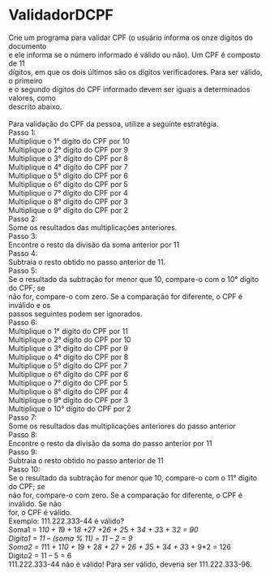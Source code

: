 # ValidadorDCPF
Crie um programa para validar CPF (o usuário informa os onze dígitos do documento <br>
e ele informa se o número informado é válido ou não). Um CPF é composto de 11<br>
dígitos, em que os dois últimos são os dígitos verificadores. Para ser válido, o primeiro<br>
e o segundo dígitos do CPF informado devem ser iguais a determinados valores, como<br>
descrito abaixo.<br>
<br>
Para validação do CPF da pessoa, utilize a seguinte estratégia.<br>
Passo 1:<br>
Multiplique o 1° dígito do CPF por 10<br>
Multiplique o 2° dígito do CPF por 9<br>
Multiplique o 3° dígito do CPF por 8<br>
Multiplique o 4° dígito do CPF por 7<br>
Multiplique o 5° dígito do CPF por 6<br>
Multiplique o 6° dígito do CPF por 5<br>
Multiplique o 7° dígito do CPF por 4<br>
Multiplique o 8° dígito do CPF por 3<br>
Multiplique o 9° dígito do CPF por 2<br>
Passo 2:<br>
Some os resultados das multiplicações anteriores.<br>
Passo 3:<br>
Encontre o resto da divisão da soma anterior por 11<br>
Passo 4:<br>
Subtraia o resto obtido no passo anterior de 11.<br>
Passo 5:<br>
Se o resultado da subtração for menor que 10, compare-o com o 10° dígito do CPF; se<br>
não for, compare-o com zero. Se a comparação for diferente, o CPF é inválido e os<br>
passos seguintes podem ser ignorados.<br>
Passo 6:<br>
Multiplique o 1° dígito do CPF por 11<br>
Multiplique o 2° dígito do CPF por 10<br>
Multiplique o 3° dígito do CPF por 9<br>
Multiplique o 4° dígito do CPF por 8<br>
Multiplique o 5° dígito do CPF por 7<br>
Multiplique o 6° dígito do CPF por 6<br>
Multiplique o 7° dígito do CPF por 5<br>
Multiplique o 8° dígito do CPF por 4<br>
Multiplique o 9° dígito do CPF por 3<br>
Multiplique o 10° dígito do CPF por 2<br>
Passo 7:<br>
Some os resultados das multiplicações anteriores do passo anterior<br>
Passo 8:<br>
Encontre o resto da divisão da soma do passo anterior por 11<br>
Passo 9:<br>
Subtraia o resto obtido no passo anterior de 11<br>
Passo 10:<br>
Se o resultado da subtração for menor que 10, compare-o com o 11° dígito do CPF; se<br>
não for, compare-o com zero. Se a comparação for diferente, o CPF é inválido. Se não<br>
for, o CPF é válido.<br>
Exemplo: 111.222.333-44 é válido?<br>
Soma1 = 1*10 + 1*9 + 1*8 +2*7 +2*6 + 2*5 + 3*4 + 3*3 + 3*2 = 90<br>
Digito1 = 11 – (soma % 11) = 11 – 2 = 9<br>
Soma2 = 1*11 + 1*10 + 1*9 + 2*8 + 2*7 + 2*6 + 3*5 + 3*4 + 3*3 + 9*2 = 126<br>
Digito2 = 11 – 5 = 6<br>
111.222.333-44 não é válido! Para ser válido, deveria ser 111.222.333-96. <br>
